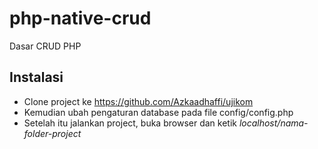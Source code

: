 #  php-native-crud
Dasar CRUD PHP

##  Instalasi
* Clone project ke https://github.com/Azkaadhaffi/ujikom
* Kemudian ubah pengaturan database pada file config/config.php
* Setelah itu jalankan project, buka browser dan ketik _localhost/nama-folder-project_

